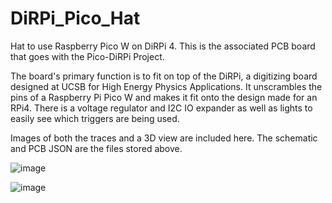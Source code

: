 # DiRPi_Pico_Hat
Hat to use Raspberry Pico W on DiRPi 4. This is the associated PCB board that goes with the Pico-DiRPi Project.

The board's primary function is to fit on top of the DiRPi, a digitizing board designed at UCSB for High Energy Physics Applications. It unscrambles the pins of a Raspberry Pi Pico W and makes it fit onto the design made for an RPi4. There is a voltage regulator and I2C IO expander as well as lights to easily see which triggers are being used.

Images of both the traces and a 3D view are included here. The schematic and PCB JSON are the files stored above. 

![image](https://github.com/eliottschaffer/DiRPi_Pico_Hat/assets/92275246/a0a7924c-b156-44bf-be12-3c35dc368eb0)

![image](https://github.com/eliottschaffer/DiRPi_Pico_Hat/assets/92275246/35cb44e8-48af-45ca-8ebc-58451ef85617)
